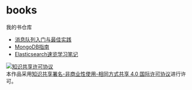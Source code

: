 # books
我的书仓库

- [消息队列入门与最佳实践](./消息队列入门与最佳实践/README.md)
- [MongoDB指南](MongoDB指南]/README.md)
- [Elasticsearch速览学习笔记](Elasticsearch速览学习笔记/Elasticsearch速览学习笔记.md)

<a rel="license" href="http://creativecommons.org/licenses/by-nc-sa/4.0/"><img alt="知识共享许可协议" style="border-width:0" src="https://i.creativecommons.org/l/by-nc-sa/4.0/88x31.png" /></a><br />本作品采用<a rel="license" href="http://creativecommons.org/licenses/by-nc-sa/4.0/deed.zh">知识共享署名-非商业性使用-相同方式共享 4.0 国际许可协议</a>进行许可。

